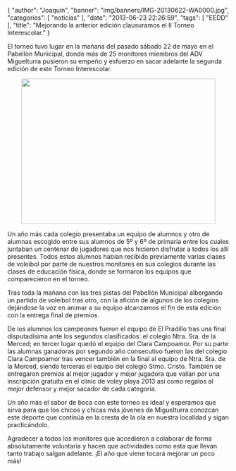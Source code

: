 {
  "author": "Joaquín", 
  "banner": "img/banners/IMG-20130622-WA0000.jpg", 
  "categories": [
    "noticias"
  ], 
  "date": "2013-06-23 22:26:59", 
  "tags": [
    "EEDD"
  ], 
  "title": "Mejorando la anterior edición clausuramos el II Torneo Interescolar."
}

El torneo tuvo lugar en la mañana del pasado sábado 22 de mayo en el Pabellón Municipal, donde más de 25 monitores miembros del ADV Miguelturra pusieron su empeño y esfuerzo en sacar adelante la segunda edición de este Torneo Interescolar.

<center>
<img src="http://www.advmiguelturra.org/img/banners/IMG-20130622-WA0000.jpg" height="330" width="440"/> </center>

Un año más cada colegio presentaba un equipo de alumnos y otro de alumnas escogido entre sus alumnos de 5º y 6º de primaria entre los cuales juntaban un centenar de jugadores que nos hicieron disfrutar a todos los allí presentes. Todos estos alumnos habían recibido previamente varias clases de voleibol por parte de nuestros monitores en sus colegios durante las clases de educación física, donde se formaron los equipos que comparecieron en el torneo.

Tras toda la mañana con las tres pistas del Pabellón Municipal albergando un partido de voleibol tras otro, con la afición de algunos de los colegios dejándose la voz en animar a su equipo alcanzamos el fin de esta edición con la entrega final de premios.

De los alumnos los campeones fueron el equipo de El Pradillo tras una final disputadísima ante los segundos clasificados: el colegio Ntra. Sra. de la Merced; en tercer lugar quedó el equipo del Clara Campoamor. Por su parte las alumnas ganadoras por segundo año consecutivo fueron las del colegio Clara Campoamor tras vencer también en la final al equipo de Ntra. Sra. de la Merced, siendo terceras el equipo del colegio Stmo. Cristo. También se entregaron premios al mejor jugador y mejor jugadora que valían por una inscripción gratuita en el clínic de voley playa 2013 así como regalos al mejor defensor y mejor sacador de cada categoría.

Un año más el sabor de boca con este torneo es ideal y esperamos que sirva para que los chicos y chicas más jóvenes de Miguelturra conozcan este deporte que continúa en la cresta de la ola en nuestra localidad y sigan practicándolo.

Agradecer a todos los monitores que accedieron a colaborar de forma absolutamente voluntaria y hacen que actividades como esta que llevan tanto trabajo salgan adelante. ¡El año que viene tocará mejorar un poco más!

